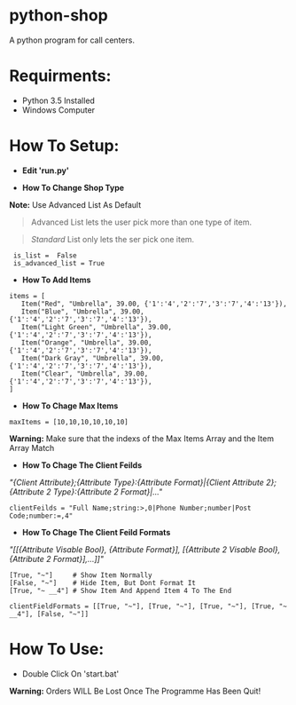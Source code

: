 # python-shop
A python program for call centers.

# Requirments:

 - Python 3.5 Installed
 - Windows Computer

# How To Setup:

 - **Edit 'run.py'**
 
 - **How To Change Shop Type**
 
 **Note:** Use Advanced List As Default
 
 > Advanced List lets the user pick more than one type of item.
 
 > *Standard* List only lets the ser pick one item.
 
 ```
  is_list =  False
  is_advanced_list = True
 ```
 
 - **How To Add Items**
 ```
 items = [
    Item("Red", "Umbrella", 39.00, {'1':'4','2':'7','3':'7','4':'13'}),
    Item("Blue", "Umbrella", 39.00, {'1':'4','2':'7','3':'7','4':'13'}),
    Item("Light Green", "Umbrella", 39.00, {'1':'4','2':'7','3':'7','4':'13'}),
    Item("Orange", "Umbrella", 39.00, {'1':'4','2':'7','3':'7','4':'13'}),
    Item("Dark Gray", "Umbrella", 39.00, {'1':'4','2':'7','3':'7','4':'13'}),
    Item("Clear", "Umbrella", 39.00, {'1':'4','2':'7','3':'7','4':'13'}),
 ]
 ```
 
 - **How To Chage Max Items**
 ```
 maxItems = [10,10,10,10,10,10]
 ```
 **Warning:** Make sure that the indexs of the Max Items Array and the Item Array Match
 
 - **How To Chage The Client Feilds**
 
 *"{Client Attribute};{Attribute Type}:{Attribute Format}|{Client Attribute 2};{Attribute 2 Type}:{Attribute 2 Format}|..."*
 ```
 clientFeilds = "Full Name;string:>,0|Phone Number;number|Post Code;number:=,4"
 ```
 
 - **How To Chage The Client Feild Formats**
 
 *"[[{Attribute Visable Bool}, {Attribute Format}], [{Attribute 2 Visable Bool}, {Attribute 2 Format}],...]]"*
 ```
 [True, "~"]     # Show Item Normally
 [False, "~"]    # Hide Item, But Dont Format It
 [True, "~ __4"] # Show Item And Append Item 4 To The End
 ```
 ```
 clientFieldFormats = [[True, "~"], [True, "~"], [True, "~"], [True, "~ __4"], [False, "~"]]
 ```
 
# How To Use:

 - Double Click On 'start.bat'

**Warning:** Orders WILL Be Lost Once The Programme Has Been Quit!
